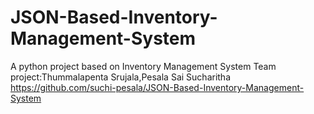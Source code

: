 # JSON-Based-Inventory-Management-System
A python project based on Inventory Management System
Team project:Thummalapenta Srujala,Pesala Sai Sucharitha https://github.com/suchi-pesala/JSON-Based-Inventory-Management-System
